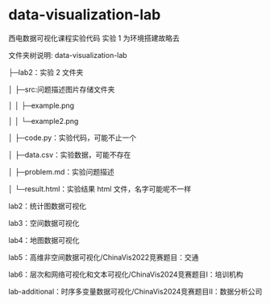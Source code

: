 # data-visualization-lab

西电数据可视化课程实验代码
实验 1 为环境搭建故略去

文件夹树说明:
data-visualization-lab

├─lab2：实验 2 文件夹

│ ├─src:问题描述图片存储文件夹

│ │ ├─example.png

│ │ └─example2.png

│ ├─code.py：实验代码，可能不止一个

│ ├─data.csv：实验数据，可能不存在

│ ├─problem.md：实验问题描述

│ └─result.html：实验结果 html 文件，名字可能呢不一样



lab2：统计图数据可视化

lab3：空间数据可视化

lab4：地图数据可视化

lab5：高维非空间数据可视化/ChinaVis2022竞赛题目：交通

lab6：层次和网络可视化和文本可视化/ChinaVis2024竞赛题目I：培训机构

lab-additional：时序多变量数据可视化/ChinaVis2024竞赛题目II：数据分析公司